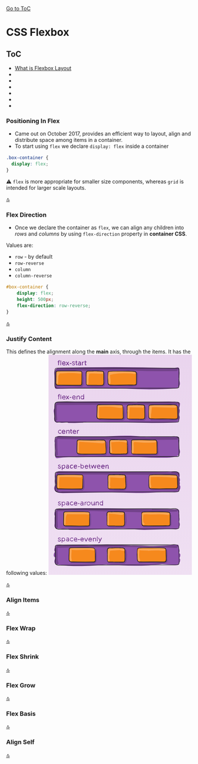 [Go to ToC](../README.md)

# CSS Flexbox

## ToC
* [What is Flexbox Layout](#what-is-flexbox-layout)
* [ ](#)
* [ ](#)
* [ ](#)
* [ ](#)
* [](#)
* [](#)

### Positioning In Flex

* Came out on October 2017, provides an efficient way to layout, align and distribute space among items in a container. 
* To start using `flex` we declare `display: flex` inside a container

```css
.box-container {
  display: flex;
}
```
:warning: `flex` is more appropriate for smaller size components, whereas `grid` is intended for larger scale layouts.

[🔝](#toc)  
  

### Flex Direction

* Once we declare the container as `flex`, we can align any children into *rows* and *columns* by using `flex-direction` property in **container CSS**.

Values are:
* `row` - by default
* `row-reverse` 
* `column`
* `column-reverse`

```css
#box-container {
    display: flex;
    height: 500px;
    flex-direction: row-reverse;
}
```

[🔝](#toc)  
  
### Justify Content

This defines the alignment along the **main** axis, through the items. 
It has the following values:
![justify content](justify-content.png)



  
[🔝](#toc)  

### Align Items


  
[🔝](#toc)  

### Flex Wrap


  
[🔝](#toc)  

### Flex Shrink



[🔝](#toc)    
  
  
### Flex Grow


  
[🔝](#toc)  

  
  
### Flex Basis


  
[🔝](#toc)  

  
  
### Align Self


  
[🔝](#toc)  

  

  
  
